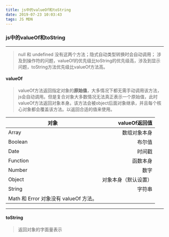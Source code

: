 ```yaml
---
title: js中的valueOf和toString
date: 2019-07-23 10:03:43
tags: JS MDN
---
```

### js中的valueOf和toString
-------------------------
> null 和 undefined 没有这两个方法；隐式自动类型转换时会自动调用；
涉及到操作符的问题，valueOf的优先级比toString的优先级高，涉及到显示问题，toString方法优先级比valueOf方法高。

#### valueOf
> valueOf方法返回指定对象的**原始值**，大多情况下都无需手动调用该方法，js会自动调用。但是复合对象大多数情况无法真正表示一个原始值，此时valueOf方法返回对象本身。该方法会被object后面对象继承，并且每个核心对象都会覆盖该方法。以返回合适的值来使用。

| 对象        | valueOf返回值  |
| --------   | -----:        |
|   Array    | 数组对象本身    |
| Boolean    | 布尔值         |
| Date       | 时间戳         |
| Function   | 函数本身       |
| Number     | 数字          |
| Object     | 对象本身（默认设置）|
| String     | 字符串         |
| Math 和 Error 对象没有 valueOf 方法。 |
--------------

#### toString
> 返回对象的字面量表示
